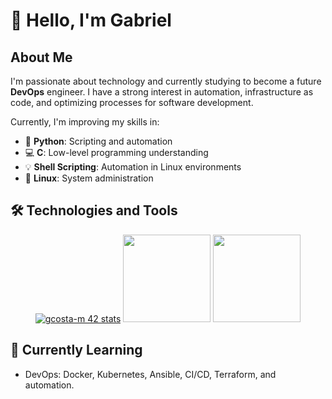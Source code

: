 # 👋 Hello, I'm Gabriel

## About Me
I'm passionate about technology and currently studying to become a future **DevOps** engineer. I have a strong interest in automation, infrastructure as code, and optimizing processes for software development.

Currently, I'm improving my skills in:

- 🐍 **Python**: Scripting and automation
- 💻 **C**: Low-level programming understanding
- 💡 **Shell Scripting**: Automation in Linux environments
- 🐧 **Linux**: System administration

## 🛠️ Technologies and Tools

<div align="center">
  <a href="https://github.com/Gbriel70">
    <a href="https://github.com/oakoudad/badge42" align="center"><img src="https://badge.mediaplus.ma/greenbinary/gcosta-m?1337Badge=off&UM6P=off" alt="gcosta-m 42 stats" /></a>
   <img height="140em" src="https://github-readme-stats.vercel.app/api?username=Gbriel70&show_icons=true&theme=tokyonight&include_all_commits=true&count_private=true"/> 
   <img height="140em" src="https://github-readme-stats.vercel.app/api/top-langs/?username=Gbriel70&layout=compact&langs_count=7&theme=tokyonight"/>
  </a>
</div>

## 🌱 Currently Learning
- DevOps: Docker, Kubernetes, Ansible, CI/CD, Terraform, and automation.
